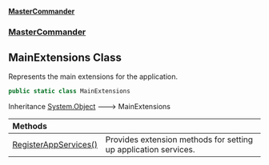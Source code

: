 #### [MasterCommander](MasterCommander.md 'MasterCommander')
### [MasterCommander](MasterCommander.md#MasterCommander 'MasterCommander')

## MainExtensions Class

Represents the main extensions for the application.

```csharp
public static class MainExtensions
```

Inheritance [System.Object](https://docs.microsoft.com/en-us/dotnet/api/System.Object 'System.Object') &#129106; MainExtensions

| Methods | |
| :--- | :--- |
| [RegisterAppServices()](MainExtensions.RegisterAppServices().md 'MasterCommander.MainExtensions.RegisterAppServices()') | Provides extension methods for setting up application services. |
